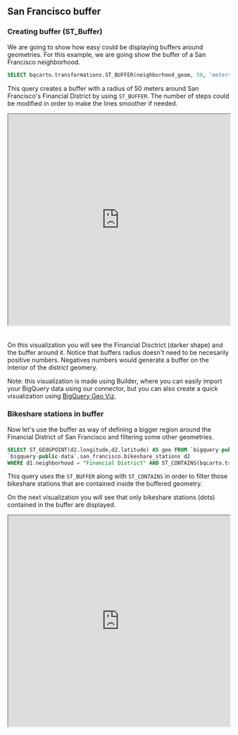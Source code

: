 ## San Francisco buffer

### Creating buffer (ST_Buffer)

We are going to show how easy could be displaying buffers around geometries. For this example, we are going show the buffer of a San Francisco neighborhood.

```sql
SELECT bqcarto.transformations.ST_BUFFER(neighborhood_geom, 50, 'meters', 5) AS geo FROM `bigquery-public-data`.san_francisco_neighborhoods.boundaries WHERE neighborhood = "Financial District"
```

This query creates a buffer with a radius of 50 meters around San Francisco's Financial District by using `ST_BUFFER`. The number of steps could be modified in order to make the lines smoother if needed.

<iframe height=480px width=100% style='margin-bottom:20px' src="https://public.carto.com/builder/2d9418b4-adc8-485a-ae86-f7d9fd95510d" title="San Francisco buffer."></iframe>

On this visualization you will see the Financial Disctrict (darker shape) and the buffer around it. Notice that buffers radius doesn't need to be necesarily positive numbers. Negatives numbers would generate a buffer on the interior of the district geomery.

Note: this visualization is made using Builder, where you can easily import your BigQuery data using our connector, but you can also create a quick visualization using [BigQuery Geo Viz](https://bigquerygeoviz.appspot.com). 

### Bikeshare stations in buffer

Now let's use the buffer as way of defining a bigger region around the Financial District of San Francisco and filtering some other geometries.

```sql
SELECT ST_GEOGPOINT(d2.longitude,d2.latitude) AS geo FROM `bigquery-public-data`.san_francisco_neighborhoods.boundaries d1,
`bigquery-public-data`.san_francisco.bikeshare_stations d2
WHERE d1.neighborhood = "Financial District" AND ST_CONTAINS(bqcarto.transformations.ST_BUFFER(d1.neighborhood_geom, 50, 'meters', 5), ST_GEOGPOINT(d2.longitude, d2.latitude))
```
This query uses the `ST_BUFFER` along with `ST_CONTAINS` in order to filter those bikeshare stations that are contained inside the buffered geometry.

On the next visualization you will see that only bikeshare stations (dots) contained in the buffer are displayed.

<iframe height=480px width=100% style='margin-bottom:20px' src="https://public.carto.com/builder/aca3efb9-c0dd-4dc1-9679-9f71a4632af3" title="US airports routes interpolation."></iframe>
